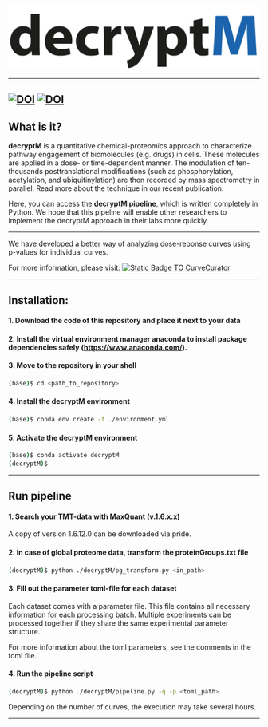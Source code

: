 ![logo](logo.png?raw=true)

-----------------

[![DOI](https://zenodo.org/badge/523340827.svg)](https://zenodo.org/badge/latestdoi/523340827)
[![DOI](https://img.shields.io/badge/DOI-10.1126%2Fscience.ade3925-%23B31B1B)](https://science.org/doi/10.1126/science.ade3925)
-----------------

## What is it?

**decryptM** is a quantitative chemical-proteomics approach to characterize 
pathway engagement of biomolecules (e.g. drugs) in cells. These molecules are 
applied in a dose- or time-dependent manner. The modulation of ten-thousands 
posttranslational modifications (such as phosphorylation, acetylation, 
and ubiquitinylation) are then recorded by mass spectrometry in parallel. Read 
more about the technique in our recent publication.

Here, you can access the **decryptM pipeline**, which is written completely in 
Python. We hope that this pipeline will enable other researchers to implement 
the decryptM approach in their labs more quickly. 

-----------------

We have developed a better way of analyzing dose-reponse curves using p-values for individual curves.

For more information, please visit: [![Static Badge TO CurveCurator](https://img.shields.io/badge/GitHub-CurveCurator-orange)](https://github.com/kusterlab/curve_curator)

-----------------

## Installation:

#### 1. Download the code of this repository and place it next to your data

#### 2. Install the virtual environment manager anaconda to install package dependencies safely (https://www.anaconda.com/).

#### 3. Move to the repository in your shell
```sh
(base)$ cd <path_to_repository>
```

#### 4. Install the decryptM environment
```sh
(base)$ conda env create -f ./environment.yml
```

#### 5. Activate the decryptM environment
```sh
(base)$ conda activate decryptM
(decryptM)$
```

-----------------

## Run pipeline

#### 1. Search your TMT-data with MaxQuant (v.1.6.x.x)
A copy of version 1.6.12.0 can be downloaded via pride.

#### 2. In case of global proteome data, transform the proteinGroups.txt file
```sh
(decryptM)$ python ./decryptM/pg_transform.py <in_path>
```

#### 3. Fill out the parameter toml-file for each dataset
Each dataset comes with a parameter file. This file contains all necessary 
information for each processing batch. Multiple experiments can be processed 
together if they share the same experimental parameter structure. 

For more information about the toml parameters, see the comments in the toml file.  

#### 4. Run the pipeline script
```sh
(decryptM)$ python ./decryptM/pipeline.py -q -p <toml_path>
```
Depending on the number of curves, the execution may take several hours.

-----------------


